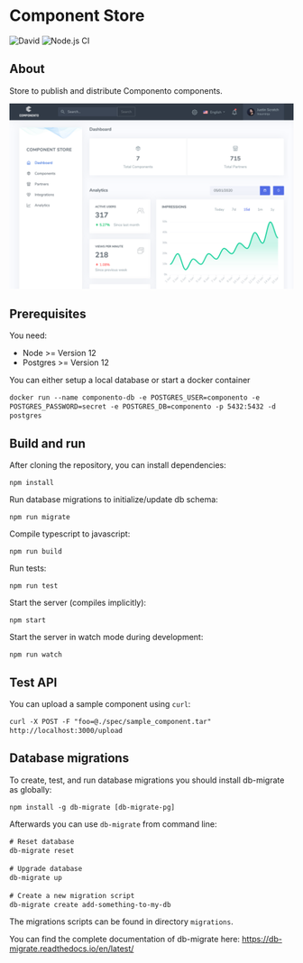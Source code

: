 # Component Store

![David](https://img.shields.io/david/dev/componento/component-store)
![Node.js CI](https://github.com/componento/component-store/workflows/Node.js%20CI/badge.svg)

## About

Store to publish and distribute Componento components.

![Screenshot](./component_store_screenshot.png)

## Prerequisites

You need:

* Node >= Version 12
* Postgres >= Version 12

You can either setup a local database or start a docker container

    docker run --name componento-db -e POSTGRES_USER=componento -e POSTGRES_PASSWORD=secret -e POSTGRES_DB=componento -p 5432:5432 -d postgres

## Build and run

After cloning the repository, you can install dependencies:

    npm install
    
Run database migrations to initialize/update db schema:

    npm run migrate   
    
Compile typescript to javascript:

    npm run build
    
Run tests:

    npm run test    
    
Start the server (compiles implicitly):

    npm start
    
Start the server in watch mode during development:

    npm run watch

## Test API

You can upload a sample component using `curl`:

    curl -X POST -F "foo=@./spec/sample_component.tar" http://localhost:3000/upload

## Database migrations

To create, test, and run database migrations you should install db-migrate as globally:

    npm install -g db-migrate [db-migrate-pg]
    
Afterwards you can use `db-migrate` from command line:

    # Reset database
    db-migrate reset 
    
    # Upgrade database
    db-migrate up
    
    # Create a new migration script
    db-migrate create add-something-to-my-db
    
The migrations scripts can be found in directory `migrations`.
 
You can find the complete documentation of db-migrate here: https://db-migrate.readthedocs.io/en/latest/